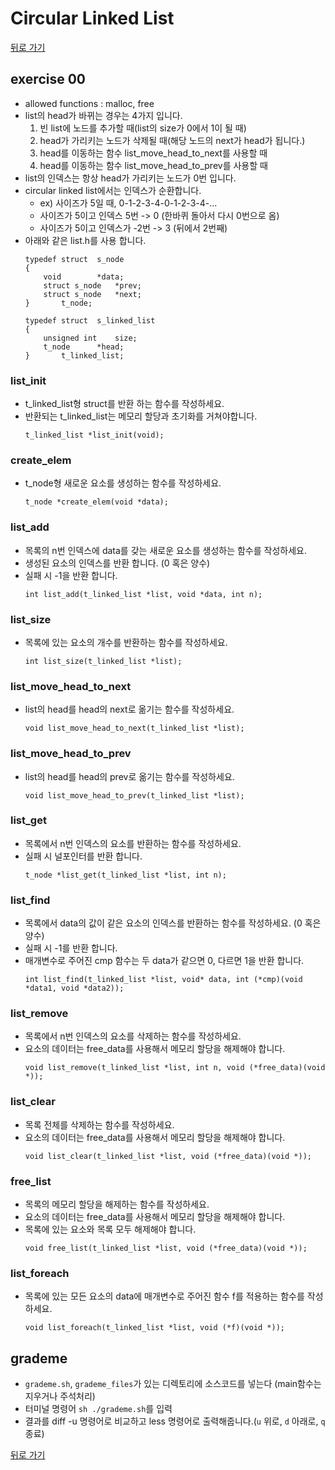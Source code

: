 # Circular Linked List

[뒤로 가기](..)

## exercise 00
- allowed functions : malloc, free
- list의 head가 바뀌는 경우는 4가지 입니다.
	1. 빈 list에 노드를 추가할 때(list의 size가 0에서 1이 될 때)
	1. head가 가리키는 노드가 삭제될 때(해당 노드의 next가 head가 됩니다.)
	1. head를 이동하는 함수 list_move_head_to_next를 사용할 때
	1. head를 이동하는 함수 list_move_head_to_prev를 사용할 때
- list의 인덱스는 항상 head가 가리키는 노드가 0번 입니다.
- circular linked list에서는 인덱스가 순환합니다.
	- ex) 사이즈가 5일 때, 0-1-2-3-4-0-1-2-3-4-...
	- 사이즈가 5이고 인덱스 5번 -> 0 (한바퀴 돌아서 다시 0번으로 옴)
	- 사이즈가 5이고 인덱스가 -2번 -> 3 (뒤에서 2번째)
- 아래와 같은 list.h를 사용 합니다.
	```
	typedef struct	s_node
	{
		void		*data;
		struct s_node	*prev;
		struct s_node	*next;
	}		t_node;

	typedef struct	s_linked_list
	{
		unsigned int	size;
		t_node		*head;
	}		t_linked_list;
	```

### list_init
- t_linked_list형 struct를 반환 하는 함수를 작성하세요.
- 반환되는 t_linked_list는 메모리 할당과 초기화를 거쳐야합니다.
	```
	t_linked_list *list_init(void);
	```

### create_elem
- t_node형 새로운 요소를 생성하는 함수를 작성하세요.
	```
	t_node *create_elem(void *data);
	```
	
### list_add
- 목록의 n번 인덱스에 data를 갖는 새로운 요소를 생성하는 함수를 작성하세요.
- 생성된 요소의 인덱스를 반환 합니다. (0 혹은 양수)
- 실패 시 -1을 반환 합니다.
	```
	int list_add(t_linked_list *list, void *data, int n);
	```

### list_size
- 목록에 있는 요소의 개수를 반환하는 함수를 작성하세요.
	```
	int list_size(t_linked_list *list);
	```

### list_move_head_to_next
- list의 head를 head의 next로 옮기는 함수를 작성하세요.
	```
	void list_move_head_to_next(t_linked_list *list);
	```

### list_move_head_to_prev
- list의 head를 head의 prev로 옮기는 함수를 작성하세요.
	```
	void list_move_head_to_prev(t_linked_list *list);
	```

### list_get
- 목록에서 n번 인덱스의 요소를 반환하는 함수를 작성하세요.
- 실패 시 널포인터를 반환 합니다.
	```
	t_node *list_get(t_linked_list *list, int n);
	```

### list_find
- 목록에서 data의 값이 같은 요소의 인덱스를 반환하는 함수를 작성하세요. (0 혹은 양수)
- 실패 시 -1를 반환 합니다.
- 매개변수로 주어진 cmp 함수는 두 data가 같으면 0, 다르면 1을 반환 합니다.
	```
	int list_find(t_linked_list *list, void* data, int (*cmp)(void *data1, void *data2));
	```

### list_remove
- 목록에서 n번 인덱스의 요소를 삭제하는 함수를 작성하세요.
- 요소의 데이터는 free_data를 사용해서 메모리 할당을 해제해야 합니다.
	```
	void list_remove(t_linked_list *list, int n, void (*free_data)(void *));
	```

### list_clear
- 목록 전체를 삭제하는 함수를 작성하세요.
- 요소의 데이터는 free_data를 사용해서 메모리 할당을 해제해야 합니다.
	```
	void list_clear(t_linked_list *list, void (*free_data)(void *));
	```

### free_list
- 목록의 메모리 할당을 해제하는 함수를 작성하세요.
- 요소의 데이터는 free_data를 사용해서 메모리 할당을 해제해야 합니다.
- 목록에 있는 요소와 목록 모두 해제해야 합니다.
	```
	void free_list(t_linked_list *list, void (*free_data)(void *));
	```

### list_foreach
- 목록에 있는 모든 요소의 data에 매개변수로 주어진 함수 f를 적용하는 함수를 작성하세요.
	```
	void list_foreach(t_linked_list *list, void (*f)(void *));
	```


## grademe
- `grademe.sh`, `grademe_files`가 있는 디렉토리에 소스코드를 넣는다 (main함수는 지우거나 주석처리)
- 터미널 명령어 `sh ./grademe.sh`를 입력
- 결과를 diff -u 명령어로 비교하고 less 명령어로 출력해줍니다.(`u` 위로, `d` 아래로, `q` 종료)

[뒤로 가기](..)
